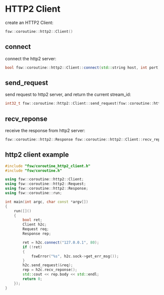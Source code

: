 # HTTP2 Client

create an HTTP2 Client:

```cpp
fsw::coroutine::http2::Client()
```

## connect

connect the http2 server:

```cpp
bool fsw::coroutine::http2::Client::connect(std::string host, int port)
```

## send_request

send request to http2 server, and return the current stream_id:

```cpp
int32_t fsw::coroutine::http2::Client::send_request(fsw::coroutine::http2::Request *req)
```

## recv_reponse

receive the response from http2 server:

```cpp
fsw::coroutine::http2::Response fsw::coroutine::http2::Client::recv_reponse()
```

## http2 client example

```cpp
#include "fsw/coroutine_http2_client.h"
#include "fsw/coroutine.h"

using fsw::coroutine::http2::Client;
using fsw::coroutine::http2::Request;
using fsw::coroutine::http2::Response;
using fsw::coroutine::run;

int main(int argc, char const *argv[])
{
    run([]()
    {
        bool ret;
        Client h2c;
        Request req;
        Response rep;

        ret = h2c.connect("127.0.0.1", 80);
        if (!ret)
        {
            fswError("%s", h2c.sock->get_err_msg());
        }
        h2c.send_request(&req);
        rep = h2c.recv_reponse();
        std::cout << rep.body << std::endl;
        return 0;
    });
}
```
